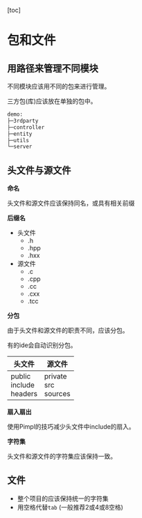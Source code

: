 [toc]

# 包和文件

## 用路径来管理不同模块

不同模块应该用不同的包来进行管理。

三方包(库)应该放在单独的包中。

```bash
demo:
├─3rdparty
├─controller
├─entity
├─utils
└─server
```

## 头文件与源文件

**命名**

头文件和源文件应该保持同名，或具有相关前缀

**后缀名**

- 头文件
  - .h
  - .hpp
  - .hxx
- 源文件
  - .c
  - .cpp
  - .cc
  - .cxx
  - .tcc

**分包**

由于头文件和源文件的职责不同，应该分包。

有的ide会自动识别分包。

| 头文件                           | 源文件                        |
| -------------------------------- | ----------------------------- |
| public<br />include<br />headers | private<br />src<br />sources |

**扇入扇出**

使用Pimpl的技巧减少头文件中include的扇入。

**字符集**

头文件和源文件的字符集应该保持一致。

## 文件

- 整个项目的应该保持统一的字符集
- 用空格代替`tab` (一般推荐2或4或8空格)

